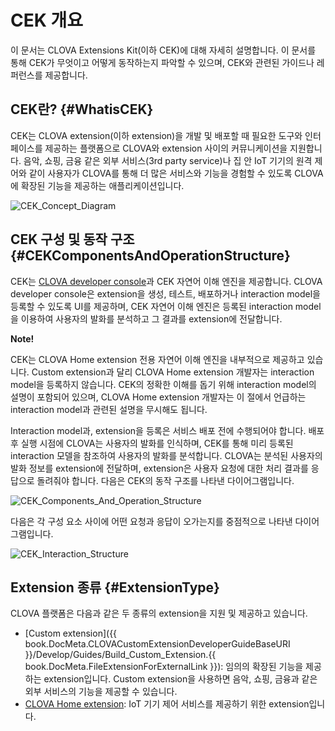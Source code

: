 <!-- Note! This content includes shared parts. Therefore, when you update this, you should beware of synchronization. -->

<!-- Start of the shared content: CEKOverview -->

# CEK 개요
이 문서는 CLOVA Extensions Kit(이하 CEK)에 대해 자세히 설명합니다. 이 문서를 통해 CEK가 무엇이고 어떻게 동작하는지 파악할 수 있으며, CEK와 관련된 가이드나 레퍼런스를 제공합니다.

## CEK란? {#WhatisCEK}
CEK는 CLOVA extension(이하 extension)을 개발 및 배포할 때 필요한 도구와 인터페이스를 제공하는 플랫폼으로 CLOVA와 extension 사이의 커뮤니케이션을 지원합니다. 음악, 쇼핑, 금융 같은 외부 서비스(3rd party service)나 집 안 IoT 기기의 원격 제어와 같이 사용자가 CLOVA를 통해 더 많은 서비스와 기능을 경험할 수 있도록 CLOVA에 확장된 기능을 제공하는 애플리케이션입니다.

![CEK_Concept_Diagram](/Develop/Assets/Images/CEK_Concept_Diagram.png)

## CEK 구성 및 동작 구조 {#CEKComponentsAndOperationStructure}

CEK는 [CLOVA developer console](/DevConsole/ClovaDevConsole_Overview.md)과 CEK 자연어 이해 엔진을 제공합니다. CLOVA developer console은 extension을 생성, 테스트, 배포하거나 interaction model을 등록할 수 있도록 UI를 제공하며, CEK 자연어 이해 엔진은 등록된 interaction model을 이용하여 사용자의 발화를 분석하고 그 결과를 extension에 전달합니다.

<div class="note">
  <p><strong>Note!</strong></p>
  <p>CEK는 CLOVA Home extension 전용 자연어 이해 엔진을 내부적으로 제공하고 있습니다. Custom extension과 달리 CLOVA Home extension 개발자는 interaction model을 등록하지 않습니다. CEK의 정확한 이해를 돕기 위해 interaction model의 설명이 포함되어 있으며, CLOVA Home extension 개발자는 이 절에서 언급하는 interaction model과 관련된 설명을 무시해도 됩니다.</p>
</div>

Interaction model과, extension을 등록은 서비스 배포 전에 수행되어야 합니다. 배포 후 실행 시점에 CLOVA는 사용자의 발화를 인식하며, CEK를 통해 미리 등록된 interaction 모델을 참조하여 사용자의 발화를 분석합니다. CLOVA는 분석된 사용자의 발화 정보를 extension에 전달하며, extension은 사용자 요청에 대한 처리 결과를 응답으로 돌려줘야 합니다. 다음은 CEK의 동작 구조를 나타낸 다이어그램입니다.

![CEK_Components_And_Operation_Structure](/Develop/Assets/Images/CEK_Components_And_Operation_Structure.png)

다음은 각 구성 요소 사이에 어떤 요청과 응답이 오가는지를 중점적으로 나타낸 다이어그램입니다.

![CEK_Interaction_Structure](/Develop/Assets/Images/CEK_Interaction_Structure.png)

## Extension 종류 {#ExtensionType}
CLOVA 플랫폼은 다음과 같은 두 종류의 extension을 지원 및 제공하고 있습니다.

* [Custom extension]({{ book.DocMeta.CLOVACustomExtensionDeveloperGuideBaseURI }}/Develop/Guides/Build_Custom_Extension.{{ book.DocMeta.FileExtensionForExternalLink }}): 임의의 확장된 기능을 제공하는 extension입니다. Custom extension을 사용하면 음악, 쇼핑, 금융과 같은 외부 서비스의 기능을 제공할 수 있습니다.
* [CLOVA Home extension](/Develop/Guides/Build_Clova_Home_Extension.md): IoT 기기 제어 서비스를 제공하기 위한 extension입니다.

<!-- End of the shared content -->
